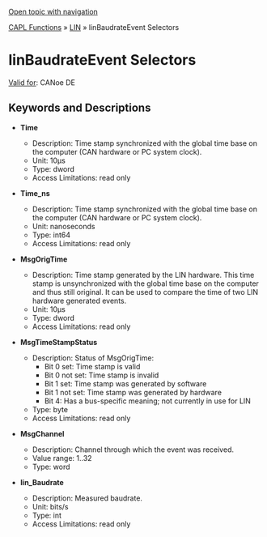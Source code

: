 [Open topic with navigation](../../../../../CANoeDEFamily.htm#Topics/CAPLFunctions/LIN/Selectors/CAPLfunctionLINBaudrateEvent.md)

[CAPL Functions](../../CAPLfunctions.md) » [LIN](../CAPLfunctionsLINOverview.md) » linBaudrateEvent Selectors

# linBaudrateEvent Selectors

[Valid for](../../../Shared/FeatureAvailability.md):  CANoe DE

## Keywords and Descriptions

- **Time**
  - Description: Time stamp synchronized with the global time base on the computer (CAN hardware or PC system clock).
  - Unit: 10µs
  - Type: dword
  - Access Limitations: read only

- **Time_ns**
  - Description: Time stamp synchronized with the global time base on the computer (CAN hardware or PC system clock).
  - Unit: nanoseconds
  - Type: int64
  - Access Limitations: read only

- **MsgOrigTime**
  - Description: Time stamp generated by the LIN hardware. This time stamp is unsynchronized with the global time base on the computer and thus still original. It can be used to compare the time of two LIN hardware generated events.
  - Unit: 10µs
  - Type: dword
  - Access Limitations: read only

- **MsgTimeStampStatus**
  - Description: Status of MsgOrigTime:
    - Bit 0 set: Time stamp is valid
    - Bit 0 not set: Time stamp is invalid
    - Bit 1 set: Time stamp was generated by software
    - Bit 1 not set: Time stamp was generated by hardware
    - Bit 4: Has a bus-specific meaning; not currently in use for LIN
  - Type: byte
  - Access Limitations: read only

- **MsgChannel**
  - Description: Channel through which the event was received.
  - Value range: 1..32
  - Type: word

- **lin_Baudrate**
  - Description: Measured baudrate.
  - Unit: bits/s
  - Type: int
  - Access Limitations: read only

